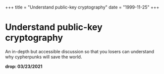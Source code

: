+++
title = "Understand public-key cryptography"
date = "1999-11-25"
+++



# Understand public-key cryptography

An in-depth but accessible discussion so that you losers can understand why cypherpunks will save the world.

**drop: 03/23/2021**